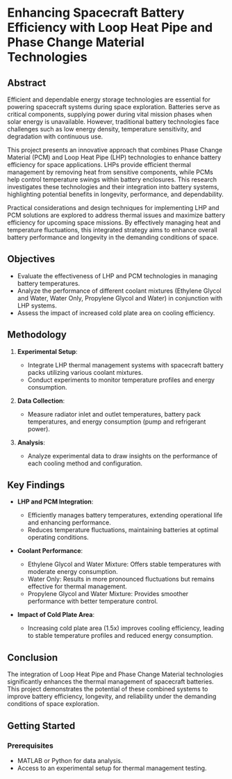 # Enhancing Spacecraft Battery Efficiency with Loop Heat Pipe and Phase Change Material Technologies

## Abstract

Efficient and dependable energy storage technologies are essential for powering spacecraft systems during space exploration. Batteries serve as critical components, supplying power during vital mission phases when solar energy is unavailable. However, traditional battery technologies face challenges such as low energy density, temperature sensitivity, and degradation with continuous use. 

This project presents an innovative approach that combines Phase Change Material (PCM) and Loop Heat Pipe (LHP) technologies to enhance battery efficiency for space applications. LHPs provide efficient thermal management by removing heat from sensitive components, while PCMs help control temperature swings within battery enclosures. This research investigates these technologies and their integration into battery systems, highlighting potential benefits in longevity, performance, and dependability.

Practical considerations and design techniques for implementing LHP and PCM solutions are explored to address thermal issues and maximize battery efficiency for upcoming space missions. By effectively managing heat and temperature fluctuations, this integrated strategy aims to enhance overall battery performance and longevity in the demanding conditions of space.

## Objectives

- Evaluate the effectiveness of LHP and PCM technologies in managing battery temperatures.
- Analyze the performance of different coolant mixtures (Ethylene Glycol and Water, Water Only, Propylene Glycol and Water) in conjunction with LHP systems.
- Assess the impact of increased cold plate area on cooling efficiency.

## Methodology

1. **Experimental Setup**: 
   - Integrate LHP thermal management systems with spacecraft battery packs utilizing various coolant mixtures.
   - Conduct experiments to monitor temperature profiles and energy consumption.

2. **Data Collection**: 
   - Measure radiator inlet and outlet temperatures, battery pack temperatures, and energy consumption (pump and refrigerant power).

3. **Analysis**: 
   - Analyze experimental data to draw insights on the performance of each cooling method and configuration.

## Key Findings

- **LHP and PCM Integration**:
  - Efficiently manages battery temperatures, extending operational life and enhancing performance.
  - Reduces temperature fluctuations, maintaining batteries at optimal operating conditions.

- **Coolant Performance**:
  - Ethylene Glycol and Water Mixture: Offers stable temperatures with moderate energy consumption.
  - Water Only: Results in more pronounced fluctuations but remains effective for thermal management.
  - Propylene Glycol and Water Mixture: Provides smoother performance with better temperature control.

- **Impact of Cold Plate Area**:
  - Increasing cold plate area (1.5x) improves cooling efficiency, leading to stable temperature profiles and reduced energy consumption.

## Conclusion

The integration of Loop Heat Pipe and Phase Change Material technologies significantly enhances the thermal management of spacecraft batteries. This project demonstrates the potential of these combined systems to improve battery efficiency, longevity, and reliability under the demanding conditions of space exploration.

## Getting Started

### Prerequisites

- MATLAB or Python for data analysis.
- Access to an experimental setup for thermal management testing.

